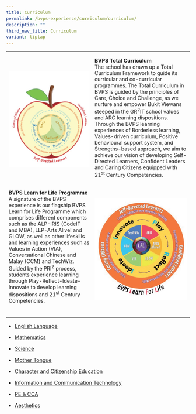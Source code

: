 ```yaml
---
title: Curriculum
permalink: /bvps-experience/curriculum/curriculum/
description: ""
third_nav_title: Curriculum
variant: tiptap
---
```

<table style="minWidth: 50px">
<colgroup>
<col>
<col>
</colgroup>
<tbody>
<tr>
<td rowspan="1" colspan="1">
<p></p>
<div class="isomer-image-wrapper">
<img style="width: 100%" height="auto" width="100%" alt="" src="/images/BVPS Experience/Curriculum/Total_Curriculum.jpg">
</div>
</td>
<td rowspan="1" colspan="1">
<p><strong>BVPS Total Curriculum</strong>
<br>The school has drawn up a Total Curriculum Framework to guide its curricular
and co-curricular programmes. The Total Curriculum in BVPS is guided by
the principles of Care, Choice and Challenge, as we nurture and empower
Bukit Viewans steeped in the GR<sup>2</sup>IT school values and ARC learning
dispositions. Through the BVPS learning experiences of Borderless learning,
Values-driven curriculum, Positive behavioural support system, and Strengths-based
approach, we aim to achieve our vision of developing Self-Directed Learners,
Confident Leaders and Caring Citizens equipped with 21<sup>st</sup> Century
Competencies.</p>
</td>
</tr>
<tr>
<td rowspan="1" colspan="1">
<p><strong>BVPS Learn for Life Programme</strong>
<br>A signature of the BVPS experience is our flagship BVPS Learn for Life
Programme which comprises different components such as the ALP-IRIS (CodeIT
and MBA), LLP-Arts Alive! and GLOW, as well as other lifeskills and learning
experiences such as Values in Action (VIA), Conversational Chinese and
Malay (CCM) and TechWiz. Guided by the PRI<sup>2</sup> process, students
experience learning through Play-Reflect-Ideate-Innovate to develop learning
dispositions and 21<sup>st</sup> Century Competencies.</p>
</td>
<td rowspan="1" colspan="1">
<p></p>
<div class="isomer-image-wrapper">
<img style="width: 100%" height="auto" width="100%" alt="" src="/images/BVPS Experience/Curriculum/Learn_for_Life.jpg">
</div>
</td>
</tr>
<tr>
<td rowspan="1" colspan="1">
<p></p>
</td>
<td rowspan="1" colspan="1">
<p></p>
</td>
</tr>
</tbody>
</table>
<ul data-tight="true" class="tight">
<li>
<p><a href="/bvps-experience/curriculum/english" rel="noopener noreferrer nofollow" target="_blank">English Language</a>
</p>
</li>
<li>
<p><a href="/bvps-experience/curriculum/maths" rel="noopener noreferrer nofollow" target="_blank">Mathematics</a>
</p>
</li>
<li>
<p><a href="/bvps-experience/curriculum/sci/" rel="noopener noreferrer nofollow" target="_blank">Science</a>
</p>
</li>
<li>
<p><a href="/bvps-experience/curriculum/mt/" rel="noopener noreferrer nofollow" target="_blank">Mother Tongue</a>
</p>
</li>
<li>
<p><a href="/bvps-experience/curriculum/cce/" rel="noopener noreferrer nofollow" target="_blank">Character and Citizenship Education</a>
</p>
</li>
<li>
<p><a href="/bvps-experience/curriculum/ict/" rel="noopener noreferrer nofollow" target="_blank">Information and Communication Technology</a>
</p>
</li>
<li>
<p><a href="/bvps-experience/curriculum/pe" rel="noopener noreferrer nofollow" target="_blank">PE &amp; CCA</a>
</p>
</li>
<li>
<p><a href="/bvps-experience/curriculum/aesthetics/" rel="noopener noreferrer nofollow" target="_blank">Aesthetics</a>
</p>
</li>
</ul>
<p></p>